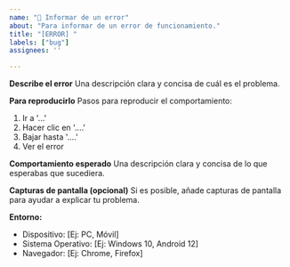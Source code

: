 ```yaml
---
name: "🐛 Informar de un error"
about: "Para informar de un error de funcionamiento."
title: "[ERROR] "
labels: ["bug"]
assignees: ''

---
```


**Describe el error**
Una descripción clara y concisa de cuál es el problema.

**Para reproducirlo**
Pasos para reproducir el comportamiento:
1. Ir a '...'
2. Hacer clic en '....'
3. Bajar hasta '....'
4. Ver el error

**Comportamiento esperado**
Una descripción clara y concisa de lo que esperabas que sucediera.

**Capturas de pantalla (opcional)**
Si es posible, añade capturas de pantalla para ayudar a explicar tu problema.

**Entorno:**
 - Dispositivo: [Ej: PC, Móvil]
 - Sistema Operativo: [Ej: Windows 10, Android 12]
 - Navegador: [Ej: Chrome, Firefox]

